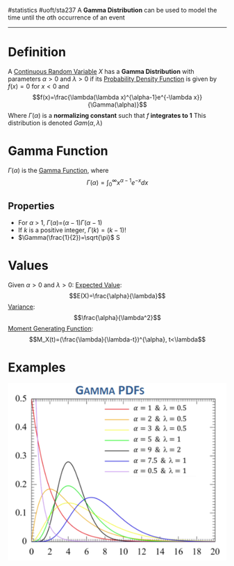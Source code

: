 #statistics #uoft/sta237 
A **Gamma Distribution** can be used to model the time until the $\alpha$th occurrence of an event

---
# Definition
A [Continuous Random Variable](Continuous%20Random%20Variable.md) $X$ has a **Gamma Distribution** with parameters $\alpha > 0$ and $\lambda > 0$ if its [Probability Density Function](Probability%20Mass%20Function.md) is given by $f(x) = 0$ for $x<0$ and $$f(x)=\frac{\lambda(\lambda x)^{\alpha-1}e^{-\lambda x}}{\Gamma(\alpha)}$$Where $\Gamma (\alpha)$ is a **normalizing constant** such that $f$ **integrates to 1**
This distribution is denoted $Gam(\alpha , \lambda)$

# Gamma Function
$\Gamma (\alpha)$ is the [Gamma Function](Gamma%20Function), where $$\Gamma (\alpha)=\int_{0}^{\infty}x^{\alpha-1}e^{-x}dx$$
## Properties
- For $\alpha$ > 1, $\Gamma$($\alpha$)=$(\alpha - 1)\Gamma(\alpha-1)$
- If $k$ is a positive integer, $\Gamma(k)=(k-1)!$
- $\Gamma(\frac{1}{2})=\sqrt{\pi}$ S
# Values
Given $\alpha > 0$ and $\lambda > 0$:
[Expected Value](Expected%20Value.md): $$E(X)=\frac{\alpha}{\lambda}$$
[Variance](Variance.md):$$\frac{\alpha}{\lambda^2}$$
[Moment Generating Function](Moment%20Generating%20Function.md): $$M_X(t)=(\frac{\lambda}{\lambda-t})^{\alpha}, t<\lambda$$

# Examples
![Pasted image 20231027105210](Attachments/Pasted%20image%2020231027105210.png)